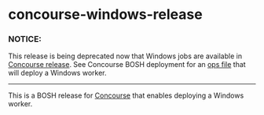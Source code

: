 # concourse-windows-release

### NOTICE: 
This release is being deprecated now that Windows jobs are available in [Concourse release](https://github.com/concourse/concourse-bosh-release/tree/master/jobs).
See Concourse BOSH deployment for an [ops file](https://github.com/concourse/concourse-bosh-deployment/blob/master/cluster/operations/windows-worker.yml) that will deploy a Windows worker.

***

This is a BOSH release for [Concourse](http://concourse.ci/) that enables deploying a Windows worker.
